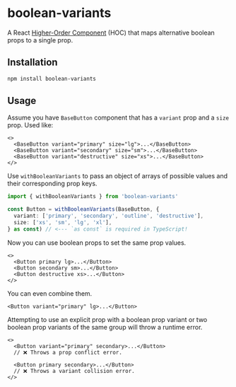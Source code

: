# boolean-variants

A React [Higher-Order Component](https://legacy.reactjs.org/docs/higher-order-components.html) (HOC) that maps alternative boolean props to a single prop.

## Installation

```bash
npm install boolean-variants
```

## Usage

Assume you have `BaseButton` component that has a `variant` prop and a `size` prop. Used like:

```tsx
<>
  <BaseButton variant="primary" size="lg">...</BaseButton>
  <BaseButton variant="secondary" size="sm">...</BaseButton>
  <BaseButton variant="destructive" size="xs">...</BaseButton>
</>
```

Use `withBooleanVariants` to pass an object of arrays of possible values and their corresponding prop keys.

```ts
import { withBooleanVariants } from 'boolean-variants'

const Button = withBooleanVariants(BaseButton, {
  variant: ['primary', 'secondary', 'outline', 'destructive'],
  size: ['xs', 'sm', 'lg', 'xl'],
} as const) // <--- `as const` is required in TypeScript!
```

Now you can use boolean props to set the same prop values.

```tsx
<>
  <Button primary lg>...</Button>
  <Button secondary sm>...</Button>
  <Button destructive xs>...</Button>
</>
```

You can even combine them.

```tsx
<Button variant="primary" lg>...</Button>
```

Attempting to use an explicit prop with a boolean prop variant or two boolean prop variants of the same group will throw a runtime error.

```tsx
<>
  <Button variant="primary" secondary>...</Button>
  // ❌ Throws a prop conflict error.

  <Button primary secondary>...</Button>
  // ❌ Throws a variant collision error.
</>
```